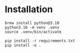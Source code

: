 # Installation
```
brew install python@3.10
python3.10 -m venv .venv
source .venv/bin/activate

pip install -r requirements.txt
pip install -e .
```
